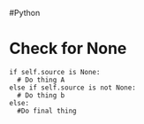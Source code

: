 
#Python

# Check for None

```
if self.source is None:
  # Do thing A
else if self.source is not None:
  # Do thing b
else:
  #Do final thing
```

